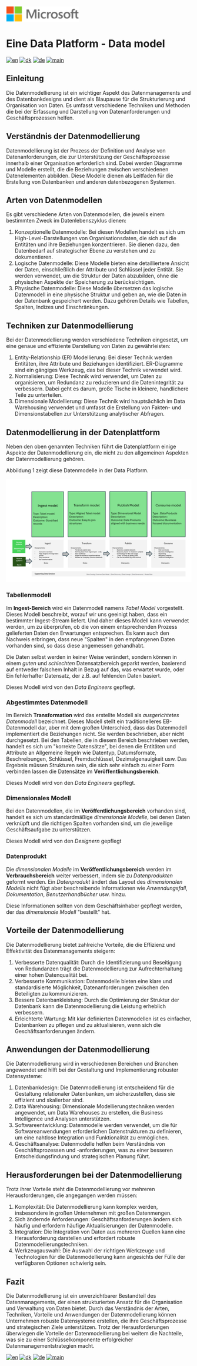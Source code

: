 ![microsoft](../images/microsoft.png)

# Eine Data Platform - Data model

[![en](https://img.shields.io/badge/lang-en-blue.svg)](DataModel.md)
[![dk](https://img.shields.io/badge/lang-dk-red.svg)](DataModel-da.md)
[![de](https://img.shields.io/badge/lang-de-yellow.svg)](DataModel-de.md)
[![main](https://img.shields.io/badge/main-document-green.svg)](../README.md)

## Einleitung

Die Datenmodellierung ist ein wichtiger Aspekt des Datenmanagements und des Datenbankdesigns und dient als Blaupause für die Strukturierung und Organisation von Daten. Es umfasst verschiedene Techniken und Methoden
die bei der Erfassung und Darstellung von Datenanforderungen und Geschäftsprozessen helfen.

## Verständnis der Datenmodellierung
Datenmodellierung ist der Prozess der Definition und Analyse von Datenanforderungen, die zur Unterstützung der Geschäftsprozesse innerhalb einer Organisation erforderlich sind. Dabei werden Diagramme und Modelle erstellt, die die Beziehungen zwischen verschiedenen Datenelementen abbilden. Diese Modelle dienen als Leitfaden für die Erstellung von Datenbanken und anderen datenbezogenen Systemen.

## Arten von Datenmodellen
Es gibt verschiedene Arten von Datenmodellen, die jeweils einem bestimmten Zweck im Datenlebenszyklus dienen:
1) Konzeptionelle Datenmodelle: Bei diesen Modellen handelt es sich um High-Level-Darstellungen von Organisationsdaten, die sich auf die Entitäten und ihre Beziehungen konzentrieren. Sie dienen dazu, den Datenbedarf auf strategischer Ebene zu verstehen und zu dokumentieren.
2) Logische Datenmodelle: Diese Modelle bieten eine detailliertere Ansicht der Daten, einschließlich der Attribute und Schlüssel jeder Entität. Sie werden verwendet, um die Struktur der Daten abzubilden, ohne die physischen Aspekte der Speicherung zu berücksichtigen.
3) Physische Datenmodelle: Diese Modelle übersetzen das logische Datenmodell in eine physische Struktur und geben an, wie die Daten in der Datenbank gespeichert werden. Dazu gehören Details wie Tabellen, Spalten, Indizes und Einschränkungen.

## Techniken zur Datenmodellierung

Bei der Datenmodellierung werden verschiedene Techniken eingesetzt, um eine genaue und effiziente Darstellung von Daten zu gewährleisten:

1) Entity-Relationship (ER) Modellierung: Bei dieser Technik werden Entitäten, ihre Attribute und Beziehungen identifiziert. ER-Diagramme sind ein gängiges Werkzeug, das bei dieser Technik verwendet wird.
2) Normalisierung: Diese Technik wird verwendet, um Daten zu organisieren, um Redundanz zu reduzieren und die Datenintegrität zu verbessern. Dabei geht es darum, große Tische in kleinere, handlichere Teile zu unterteilen.
3) Dimensionale Modellierung: Diese Technik wird hauptsächlich im Data Warehousing verwendet und umfasst die Erstellung von Fakten- und Dimensionstabellen zur Unterstützung analytischer Abfragen.

## Datenmodellierung in der Datenplattform

Neben den oben genannten Techniken führt die Datenplattform einige Aspekte der Datenmodellierung ein, die nicht zu den allgemeinen Aspekten der Datenmodellierung gehören.

Abbildung 1 zeigt diese Datenmodelle in der Data Platform.

![abbildung1](../images/german/Slide13.png)

### Tabellenmodell

Im **Ingest-Bereich** wird  ein Datenmodell namens *Tabel Model* vorgestellt. Dieses Modell beschreibt, worauf wir uns geeinigt haben, dass ein bestimmter Ingest-Stream liefert. Und daher dieses Modell
kann verwendet werden, um zu überprüfen, ob die von einem entsprechenden Prozess gelieferten Daten den Erwartungen entsprechen. Es kann auch den Nachweis erbringen, dass neue "Spalten" in den empfangenen Daten vorhanden sind, so dass diese
angemessen gehandhabt.

Die Daten selbst werden in keiner Weise verändert, sondern können in einem  *guten* und *schlechten* Datensatzbereich geparkt werden,  basierend auf entweder falschem Inhalt in Bezug auf das, was erwartet wurde, oder 
Ein fehlerhafter Datensatz, der z.B. auf fehlenden Daten basiert.

Dieses Modell wird von den *Data Engineers* gepflegt.

### Abgestimmtes Datenmodell

Im Bereich **Transformation** wird das erstellte Modell als *ausgerichtetes Datenmodell* bezeichnet. Dieses Modell stellt ein traditionelleres EB-Datenmodell dar, aber mit dem großen Unterschied, dass das Datenmodell
implementiert die Beziehungen nicht. Sie werden beschrieben, aber nicht durchgesetzt. Bei den Tabellen, die in diesem Bereich beschrieben werden, handelt es sich um "korrekte Datensätze", bei denen die Entitäten und Attribute an
Allgemeine Regeln wie Datentyp, Datumsformate, Beschreibungen, Schlüssel, Fremdschlüssel, Dezimalgenauigkeit usw. Das Ergebnis müssen Strukturen sein, die sich sehr einfach zu einer Form verbinden lassen 
die Datensätze im **Veröffentlichungsbereich**.

Dieses Modell wird von den *Data Engineers* gepflegt.

### Dimensionales Modell

Bei den Datenmodellen, die im **Veröffentlichungsbereich** vorhanden  sind, handelt es sich um standardmäßige *dimensionale Modelle*, bei denen Daten verknüpft und die richtigen Spalten vorhanden sind, um die jeweilige Geschäftsaufgabe zu unterstützen.

Dieses Modell wird von den *Designern* gepflegt

### Datenprodukt

Die *dimensionalen Modelle* im **Veröffentlichungsbereich** werden im **Verbrauchsbereich** weiter verbessert, indem  sie zu *Datenprodukten* geformt werden. Ein *Datenprodukt* ändert das Layout des *dimensionalen Modells* nicht
fügt aber beschreibende Informationen wie *Anwendungsfall*, *Dokumentation*, *Benutzerhandbücher* usw. hinzu.

Diese Informationen sollten von dem Geschäftsinhaber gepflegt werden, der das *dimensionale Modell* "bestellt" hat.



## Vorteile der Datenmodellierung

Die Datenmodellierung bietet zahlreiche Vorteile, die die Effizienz und Effektivität des Datenmanagements steigern:

1) Verbesserte Datenqualität: Durch die Identifizierung und Beseitigung von Redundanzen trägt die Datenmodellierung zur Aufrechterhaltung einer hohen Datenqualität bei.
2) Verbesserte Kommunikation: Datenmodelle bieten eine klare und standardisierte Möglichkeit, Datenanforderungen zwischen den Beteiligten zu kommunizieren.
3) Bessere Datenbankleistung: Durch die Optimierung der Struktur der Datenbank kann die Datenmodellierung die Leistung erheblich verbessern.
4) Erleichterte Wartung: Mit klar definierten Datenmodellen ist es einfacher, Datenbanken zu pflegen und zu aktualisieren, wenn sich die Geschäftsanforderungen ändern.

## Anwendungen der Datenmodellierung

Die Datenmodellierung wird in verschiedenen Bereichen und Branchen angewendet und hilft bei der Gestaltung und Implementierung robuster Datensysteme:

1) Datenbankdesign: Die Datenmodellierung ist entscheidend für die Gestaltung relationaler Datenbanken, um sicherzustellen, dass sie effizient und skalierbar sind.
2) Data Warehousing: Dimensionale Modellierungstechniken werden angewendet, um Data Warehouses zu erstellen, die Business Intelligence und Analysen unterstützen.
3) Softwareentwicklung: Datenmodelle werden verwendet, um die für Softwareanwendungen erforderlichen Datenstrukturen zu definieren, um eine nahtlose Integration und Funktionalität zu ermöglichen.
4) Geschäftsanalyse: Datenmodelle helfen beim Verständnis von Geschäftsprozessen und -anforderungen, was zu einer besseren Entscheidungsfindung und strategischen Planung führt.

## Herausforderungen bei der Datenmodellierung

Trotz ihrer Vorteile steht die Datenmodellierung vor mehreren Herausforderungen, die angegangen werden müssen:

1) Komplexität: Die Datenmodellierung kann komplex werden, insbesondere in großen Unternehmen mit großen Datenmengen.
2) Sich ändernde Anforderungen: Geschäftsanforderungen ändern sich häufig und erfordern häufige Aktualisierungen der Datenmodelle.
3) Integration: Die Integration von Daten aus mehreren Quellen kann eine Herausforderung darstellen und erfordert robuste Datenmodellierungstechniken.
4) Werkzeugauswahl: Die Auswahl der richtigen Werkzeuge und Technologien für die Datenmodellierung kann angesichts der Fülle der verfügbaren Optionen schwierig sein.

## Fazit

Die Datenmodellierung ist ein unverzichtbarer Bestandteil des Datenmanagements, der einen strukturierten Ansatz für die Organisation und Verwaltung von Daten bietet. Durch das Verständnis der Arten, Techniken, Vorteile und Anwendungen der Datenmodellierung können Unternehmen robuste Datensysteme erstellen, die ihre Geschäftsprozesse und strategischen Ziele unterstützen. Trotz der Herausforderungen überwiegen die Vorteile der Datenmodellierung bei weitem die Nachteile, was sie zu einer Schlüsselkomponente erfolgreicher Datenmanagementstrategien macht.

[![en](https://img.shields.io/badge/lang-en-blue.svg)](DataModel.md)
[![dk](https://img.shields.io/badge/lang-dk-red.svg)](DataModel-da.md)
[![de](https://img.shields.io/badge/lang-de-yellow.svg)](DataModel-de.md)
[![main](https://img.shields.io/badge/main-document-green.svg)](../README.md)